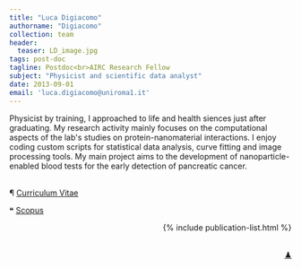 ```yaml
---
title: "Luca Digiacomo"
authorname: "Digiacomo"
collection: team
header: 
  teaser: LD_image.jpg
tags: post-doc
tagline: Postdoc<br>AIRC Research Fellow
subject: "Physicist and scientific data analyst"
date: 2013-09-01
email: 'luca.digiacomo@uniroma1.it'
---
```


<p align= "justify">

Physicist by training, I approached to life and health siences just after graduating. My research activity mainly focuses on the computational aspects of the lab's studies on protein-nanomaterial interactions. I enjoy coding custom scripts for statistical data analysis, curve fitting and image processing tools. 
My main project aims to the development of nanoparticle-enabled blood tests for the early detection of pancreatic cancer. <br><br>


&#182; <a href="https://nanodeliverylab.github.io/files/CV_LD.pdf">Curriculum Vitae </a><span class="info"> <br>

&#10077; <a href="https://www.scopus.com/authid/detail.uri?authorId=56884553000">Scopus </a><span class="info"> <br> 

<div style="text-align: right"> 

{% include publication-list.html %}

<br>
<a href="https://lichess.org/@/Ivanchliuk">&#x265F; </a><span class="info">
